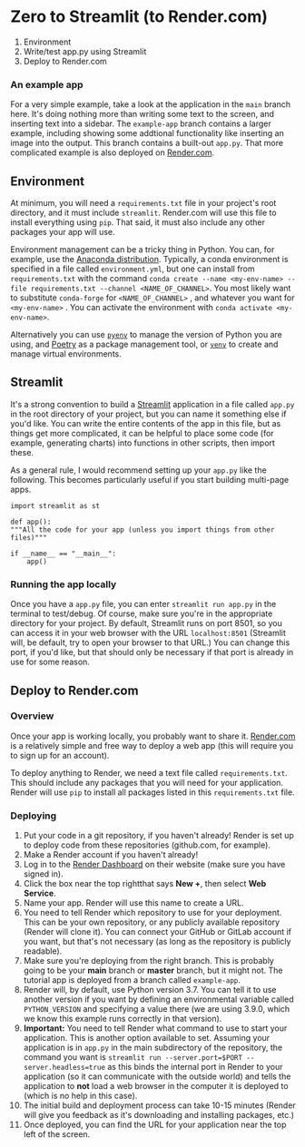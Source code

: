 # Zero to Streamlit (to Render.com)

1. Environment
2. Write/test app.py using Streamlit
3. Deploy to Render.com

### An example app

For a very simple example, take a look at the application in the `main` branch here. It's doing nothing more than writing some text to the screen, and inserting text into a sidebar. The `example-app` branch contains a larger example, including showing some addtional functionality like inserting an image into the output.  This branch contains a built-out `app.py`. That more complicated example is also deployed on [Render.com](https://streamlit-demo.onrender.com).

## Environment

At minimum, you will need a `requirements.txt` file in your project's root directory, and it must include `streamlit`. Render.com will use this file to install everything using `pip`. That said, it must also include any other packages your app will use. 

Environment management can be a tricky thing in Python.  You can, for example, use the [Anaconda distribution](https://www.anaconda.com/products/individual). Typically, a conda environment is specified in a file called `environment.yml`, but one can install from `requirements.txt` with the command `conda create --name <my-env-name> --file requirements.txt --channel <NAME_OF_CHANNEL>`. You most likely want to substitute `conda-forge` for `<NAME_OF_CHANNEL>` , and whatever you want for `<my-env-name>` . You can activate the environment with `conda activate <my-env-name>`. 

Alternatively you can use [`pyenv`](https://github.com/pyenv/pyenv) to manage the version of Python you are using, and [Poetry](https://python-poetry.org) as a package management tool, or [`venv`](https://docs.python.org/3/library/venv.html) to create and manage virtual environments. 

## Streamlit

It's a strong convention to build a [Streamlit](https://streamlit.io/) application in a file called `app.py` in the root directory of your project, but you can name it something else if you'd like. You can write the entire contents of the app in this file, but as things get more complicated, it can be helpful to place some code (for example, generating charts) into functions in other scripts, then import these. 

As a general rule, I would recommend setting up your `app.py` like the following. This becomes particularly useful if you start building multi-page apps. 

```
import streamlit as st

def app():
"""All the code for your app (unless you import things from other files)"""

if __name__ == "__main__":
	app()
```
### Running the app locally

Once you have a `app.py` file, you can enter `streamlit run app.py` in the terminal to test/debug. Of course, make sure you're in the appropriate directory for your project. By default, Streamlit runs on port 8501, so you can access it in your web browser with the URL `localhost:8501` (Streamlit will, be default, try to open your browser to that URL.) You can change this port, if you'd like, but that should only be necessary if that port is already in use for some reason.

## Deploy to Render.com

### Overview

Once your app is working locally, you probably want to share it. [Render.com](https://render.com/) is a relatively simple and free way to deploy a web app (this will require you to sign up for an account). 

To deploy anything to Render, we need a text file called `requirements.txt`. This should include any packages that you will need for your application. Render will use `pip` to install all packages listed in this `requirements.txt` file.   

### Deploying
1. Put your code in a git repository, if you haven't already! Render is set up to deploy code from these repositories (github.com, for example).
2. Make a Render account if you haven't already!
3. Log in to the [Render Dashboard](https://dashboard.render.com/) on their website (make sure you have signed in).  
4. Click the box near the top rightthat says **New +**, then select **Web Service**.
5. Name your app.  Render will use this name to create a URL.  
6. You need to tell Render which repository to use for your deployment. This can be your own repository, or any publicly available repository (Render will clone it). You can connect your GitHub or GitLab account if you want, but that's not necessary (as long as the repository is publicly readable).  
7. Make sure you're deploying from the right branch. This is probably going to be your **main** branch or **master** branch, but it might not. The tutorial app is deployed from a branch called `example-app`. 
8. Render will, by default, use Python version 3.7. You can tell it to use another version if you want by defining an environmental variable called `PYTHON_VERSION` and specifying a value there (we are using 3.9.0, which we know this example runs correctly in that version).  
9. **Important:** You need to tell Render what command to use to start your application. This is another option available to set.  Assuming your application is in `app.py` in the main subdirectory of the repository, the command you want is `streamlit run --server.port=$PORT --server.headless=true` as this binds the internal port in Render to your application (so it can communicate with the outside world) and tells the application to **not** load a web browser in the computer it is deployed to (which is no help in this case).   
9. The initial build and deployment process can take 10-15 minutes (Render will give you feedback as it's downloading and installing packages, etc.)  
10.  Once deployed, you can find the URL for your application near the top left of the screen.  
